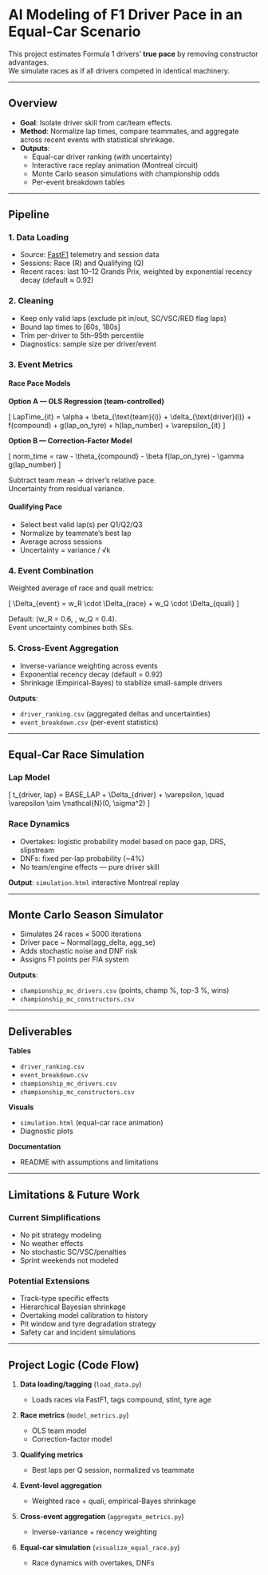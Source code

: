 # AI Modeling of F1 Driver Pace in an Equal-Car Scenario

This project estimates Formula 1 drivers’ **true pace** by removing constructor advantages.  
We simulate races as if all drivers competed in identical machinery.

---

## Overview

- **Goal**: Isolate driver skill from car/team effects.  
- **Method**: Normalize lap times, compare teammates, and aggregate across recent events with statistical shrinkage.  
- **Outputs**:
  - Equal-car driver ranking (with uncertainty)
  - Interactive race replay animation (Montreal circuit)
  - Monte Carlo season simulations with championship odds
  - Per-event breakdown tables

---

## Pipeline

### 1. Data Loading
- Source: [FastF1](https://theoehrly.github.io/Fast-F1/) telemetry and session data  
- Sessions: Race (R) and Qualifying (Q)  
- Recent races: last 10–12 Grands Prix, weighted by exponential recency decay (default ≈ 0.92)  

### 2. Cleaning
- Keep only valid laps (exclude pit in/out, SC/VSC/RED flag laps)  
- Bound lap times to [60s, 180s]  
- Trim per-driver to 5th–95th percentile  
- Diagnostics: sample size per driver/event  

### 3. Event Metrics

#### Race Pace Models
**Option A — OLS Regression (team-controlled)**  

\[
LapTime_{it} = \alpha + \beta_{\text{team}(i)} + \delta_{\text{driver}(i)} + f(compound) + g(lap\_on\_tyre) + h(lap\_number) + \varepsilon_{it}
\]

**Option B — Correction-Factor Model**  

\[
norm\_time = raw - \theta_{compound} - \beta f(lap\_on\_tyre) - \gamma g(lap\_number)
\]  

Subtract team mean → driver’s relative pace.  
Uncertainty from residual variance.  

#### Qualifying Pace
- Select best valid lap(s) per Q1/Q2/Q3  
- Normalize by teammate’s best lap  
- Average across sessions  
- Uncertainty = variance / √k  

### 4. Event Combination
Weighted average of race and quali metrics:  

\[
\Delta_{event} = w_R \cdot \Delta_{race} + w_Q \cdot \Delta_{quali}
\]

Default: \(w_R = 0.6, \, w_Q = 0.4\).  
Event uncertainty combines both SEs.  

### 5. Cross-Event Aggregation
- Inverse-variance weighting across events  
- Exponential recency decay (default = 0.92)  
- Shrinkage (Empirical-Bayes) to stabilize small-sample drivers  

**Outputs**:  
- `driver_ranking.csv` (aggregated deltas and uncertainties)  
- `event_breakdown.csv` (per-event statistics)  

---

## Equal-Car Race Simulation

### Lap Model
\[
t_{driver, lap} = BASE\_LAP + \Delta_{driver} + \varepsilon, 
\quad \varepsilon \sim \mathcal{N}(0, \sigma^2)
\]

### Race Dynamics
- Overtakes: logistic probability model based on pace gap, DRS, slipstream  
- DNFs: fixed per-lap probability (~4%)  
- No team/engine effects — pure driver skill  

**Output**: `simulation.html` interactive Montreal replay  

---

## Monte Carlo Season Simulator

- Simulates 24 races × 5000 iterations  
- Driver pace ~ Normal(agg_delta, agg_se)  
- Adds stochastic noise and DNF risk  
- Assigns F1 points per FIA system  

**Outputs**:  
- `championship_mc_drivers.csv` (points, champ %, top-3 %, wins)  
- `championship_mc_constructors.csv`  

---

## Deliverables

**Tables**  
- `driver_ranking.csv`  
- `event_breakdown.csv`  
- `championship_mc_drivers.csv`  
- `championship_mc_constructors.csv`  

**Visuals**  
- `simulation.html` (equal-car race animation)  
- Diagnostic plots  

**Documentation**  
- README with assumptions and limitations  

---

## Limitations & Future Work

### Current Simplifications
- No pit strategy modeling  
- No weather effects  
- No stochastic SC/VSC/penalties  
- Sprint weekends not modeled  

### Potential Extensions
- Track-type specific effects  
- Hierarchical Bayesian shrinkage  
- Overtaking model calibration to history  
- Pit window and tyre degradation strategy  
- Safety car and incident simulations  

---

## Project Logic (Code Flow)

1. **Data loading/tagging** (`load_data.py`)  
   - Loads races via FastF1, tags compound, stint, tyre age  

2. **Race metrics** (`model_metrics.py`)  
   - OLS team model  
   - Correction-factor model  

3. **Qualifying metrics**  
   - Best laps per Q session, normalized vs teammate  

4. **Event-level aggregation**  
   - Weighted race + quali, empirical-Bayes shrinkage  

5. **Cross-event aggregation** (`aggregate_metrics.py`)  
   - Inverse-variance + recency weighting  

6. **Equal-car simulation** (`visualize_equal_race.py`)  
   - Race dynamics with overtakes, DNFs  
